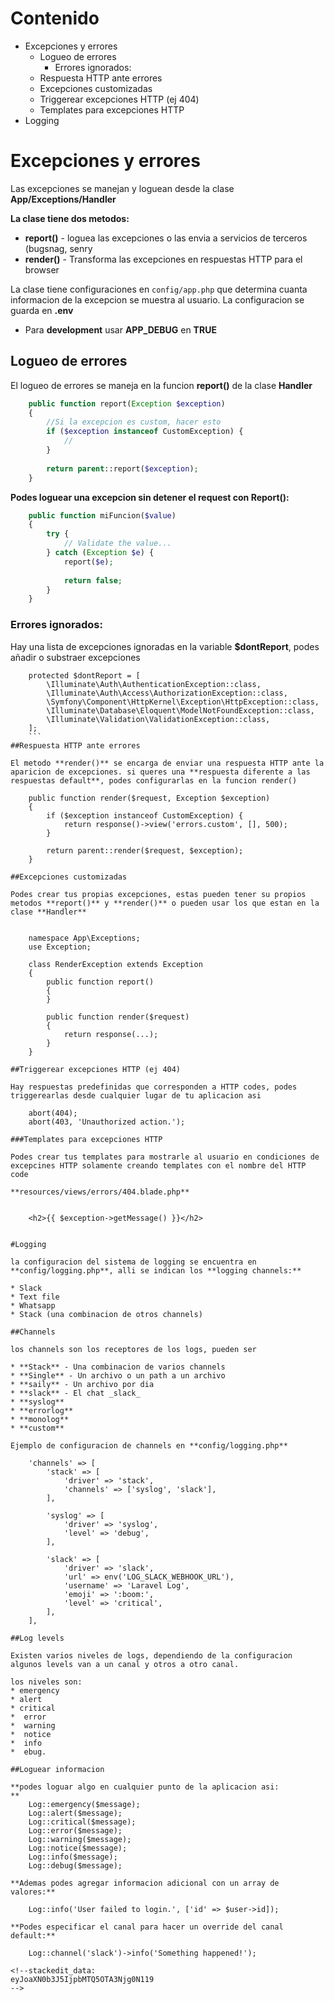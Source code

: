 



# Contenido


* Excepciones y errores
	* Logueo de errores
		* Errores ignorados:
	* Respuesta HTTP ante errores
	* Excepciones customizadas
	* Triggerear excepciones HTTP (ej 404)
	* Templates para excepciones HTTP
* Logging

# Excepciones y errores


Las excepciones se manejan y loguean desde la clase **App/Exceptions/Handler**

**La clase tiene dos metodos:**

* **report()** - loguea las excepciones o las envia a servicios de terceros (bugsnag, senry
* **render()** - Transforma las excepciones en respuestas HTTP para el browser


La clase tiene configuraciones en  `config/app.php` que determina cuanta informacion de la excepcion se muestra al usuario. La configuracion se guarda en **.env**

* Para **development** usar **APP_DEBUG** en **TRUE**

## Logueo de errores

El logueo de errores se maneja en la funcion **report()** de la clase **Handler**
```php
	public function report(Exception $exception)
	{
		//Si la excepcion es custom, hacer esto
	    if ($exception instanceof CustomException) {
	        //
	    }
		
	    return parent::report($exception);
	}
```

**Podes loguear una excepcion sin detener el request con Report():**
```php
	public function miFuncion($value)
	{
	    try {
	        // Validate the value...
	    } catch (Exception $e) {
	        report($e);
	
	        return false;
	    }
	}
```
### Errores ignorados:

Hay una lista de excepciones ignoradas en la variable **$dontReport**, podes añadir o substraer excepciones
```
	protected $dontReport = [
	    \Illuminate\Auth\AuthenticationException::class,
	    \Illuminate\Auth\Access\AuthorizationException::class,
	    \Symfony\Component\HttpKernel\Exception\HttpException::class,
	    \Illuminate\Database\Eloquent\ModelNotFoundException::class,
	    \Illuminate\Validation\ValidationException::class,
	];
	```
##Respuesta HTTP ante errores

El metodo **render()** se encarga de enviar una respuesta HTTP ante la aparicion de excepciones. si queres una **respuesta diferente a las respuestas default**, podes configurarlas en la funcion render()

	public function render($request, Exception $exception)
	{
	    if ($exception instanceof CustomException) {
	        return response()->view('errors.custom', [], 500);
	    }
	
	    return parent::render($request, $exception);
	}
	
##Excepciones customizadas

Podes crear tus propias excepciones, estas pueden tener su propios metodos **report()** y **render()** o pueden usar los que estan en la clase **Handler**


	namespace App\Exceptions;
	use Exception;
	
	class RenderException extends Exception
	{
	    public function report()
	    {
	    }
	
	    public function render($request)
	    {
	        return response(...);
	    }
	}

##Triggerear excepciones HTTP (ej 404)

Hay respuestas predefinidas que corresponden a HTTP codes, podes triggerearlas desde cualquier lugar de tu aplicacion asi

	abort(404);
	abort(403, 'Unauthorized action.');

###Templates para excepciones HTTP

Podes crear tus templates para mostrarle al usuario en condiciones de excepcines HTTP solamente creando templates con el nombre del HTTP code

**resources/views/errors/404.blade.php**


	<h2>{{ $exception->getMessage() }}</h2>
	
	
#Logging

la configuracion del sistema de logging se encuentra en **config/logging.php**, alli se indican los **logging channels:**

* Slack
* Text file
* Whatsapp
* Stack (una combinacion de otros channels)

##Channels

los channels son los receptores de los logs, pueden ser

* **Stack** - Una combinacion de varios channels
* **Single** - Un archivo o un path a un archivo
* **saily** - Un archivo por dia
* **slack** - El chat _slack_
* **syslog**
* **errorlog**
* **monolog**
* **custom**

Ejemplo de configuracion de channels en **config/logging.php**

	'channels' => [
	    'stack' => [
	        'driver' => 'stack',
	        'channels' => ['syslog', 'slack'],
	    ],
	
	    'syslog' => [
	        'driver' => 'syslog',
	        'level' => 'debug',
	    ],
	
	    'slack' => [
	        'driver' => 'slack',
	        'url' => env('LOG_SLACK_WEBHOOK_URL'),
	        'username' => 'Laravel Log',
	        'emoji' => ':boom:',
	        'level' => 'critical',
	    ],
	],
	
##Log levels

Existen varios niveles de logs, dependiendo de la configuracion algunos levels van a un canal y otros a otro canal.

los niveles son: 
* emergency
* alert
* critical
*  error
*  warning
*  notice
*  info
*  ebug.

##Loguear informacion

**podes loguar algo en cualquier punto de la aplicacion asi:
**
	Log::emergency($message);
	Log::alert($message);
	Log::critical($message);
	Log::error($message);
	Log::warning($message);
	Log::notice($message);
	Log::info($message);
	Log::debug($message);
	
**Ademas podes agregar informacion adicional con un array de valores:**
	
	Log::info('User failed to login.', ['id' => $user->id]);

**Podes especificar el canal para hacer un override del canal default:**

	Log::channel('slack')->info('Something happened!');

<!--stackedit_data:
eyJoaXN0b3J5IjpbMTQ5OTA3Njg0N119
-->